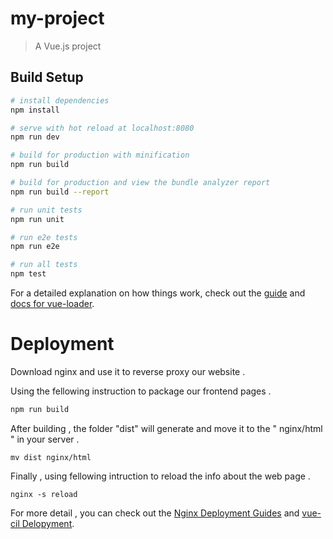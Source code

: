 # my-project

> A Vue.js project

## Build Setup

``` bash
# install dependencies
npm install

# serve with hot reload at localhost:8080
npm run dev

# build for production with minification
npm run build

# build for production and view the bundle analyzer report
npm run build --report

# run unit tests
npm run unit

# run e2e tests
npm run e2e

# run all tests
npm test
```

For a detailed explanation on how things work, check out the [guide](http://vuejs-templates.github.io/webpack/) and [docs for vue-loader](http://vuejs.github.io/vue-loader).

# Deployment

Download nginx and use it to reverse proxy our website .

Using the fellowing instruction to package our frontend pages . 
```bash
npm run build
```

After building , the folder "dist" will generate and move it to the " nginx/html " in your server .
```
mv dist nginx/html
```

Finally , using fellowing intruction to reload the info about the web page .
```
nginx -s reload
```

For more detail , you can check out the [Nginx Deployment Guides](https://docs.nginx.com/nginx/deployment-guides/) and [vue-cil Delopyment](https://cli.vuejs.org/guide/deployment.html).

